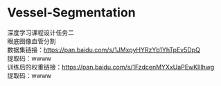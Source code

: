 # Vessel-Segmentation
深度学习课程设计任务二  
眼底图像血管分割  
数据集链接：https://pan.baidu.com/s/1JMxpyHYRzYb1YhTpEv5DpQ  
提取码：wwww  
训练后的权重链接：https://pan.baidu.com/s/1FzdcenMYXxUaPEwKlIlhwg   
提取码：wwww

